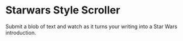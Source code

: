 # Starwars Style Scroller

Submit a blob of text and watch as it turns your writing into a Star Wars introduction.